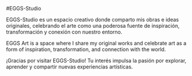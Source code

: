 #EGGS-Studio

EGGS-Studio es un espacio creativo donde comparto mis obras e ideas originales, celebrando el arte como una poderosa fuente de inspiración, transformación y conexión con nuestro entorno.

EGGS Art is a space where I share my original works and celebrate art as a form of inspiration, transformation, and connection with the world.

¡Gracias por visitar EGGS-Studio! Tu interés impulsa la pasión por explorar, aprender y compartir nuevas experiencias artísticas.

